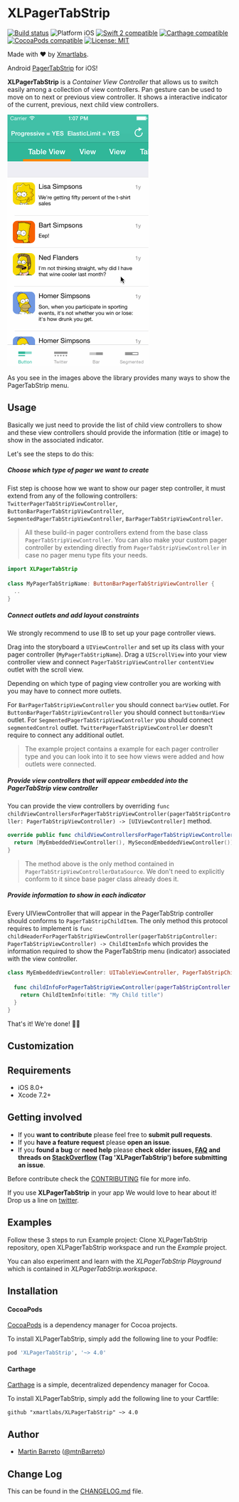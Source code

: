 # XLPagerTabStrip

<p align="left">
<a href="https://travis-ci.org/xmartlabs/XLPagerTabStrip"><img src="https://travis-ci.org/xmartlabs/XLPagerTabStrip.svg?branch=master" alt="Build status" /></a>
<img src="https://img.shields.io/badge/platform-iOS-blue.svg?style=flat" alt="Platform iOS" />
<a href="https://developer.apple.com/swift"><img src="https://img.shields.io/badge/swift2-compatible-4BC51D.svg?style=flat" alt="Swift 2 compatible" /></a>
<a href="https://github.com/Carthage/Carthage"><img src="https://img.shields.io/badge/Carthage-compatible-4BC51D.svg?style=flat" alt="Carthage compatible" /></a>
<a href="https://cocoapods.org/pods/XLActionController"><img src="https://img.shields.io/badge/pod-4.0.0-blue.svg" alt="CocoaPods compatible" /></a>
<a href="https://raw.githubusercontent.com/xmartlabs/XLPagerTabStrip/master/LICENSE"><img src="http://img.shields.io/badge/license-MIT-blue.svg?style=flat" alt="License: MIT" /></a>
</p>

Made with ❤️ by [Xmartlabs](http://xmartlabs.com).

Android [PagerTabStrip](http://developer.android.com/reference/android/support/v4/view/PagerTabStrip.html) for iOS!

**XLPagerTabStrip** is a *Container View Controller* that allows us to switch easily among a collection of view controllers. Pan gesture can be used to move on to next or previous view controller. It shows a interactive indicator of the current, previous, next child view controllers.

![Screenshot of native Calendar Event Example](Example/PagerSlidingTabStrip.gif)

As you see in the images above the library provides many ways to show the PagerTabStrip menu.

## Usage


Basically we just need to provide the list of child view controllers to show and these view controllers should provide the information (title or image) to show in the associated indicator.

Let's see the steps to do this:

##### Choose which type of pager we want to create

Fist step is choose how we want to show our pager step controller, it must extend from any of the following controllers: `TwitterPagerTabStripViewController`, `ButtonBarPagerTabStripViewController`, `SegmentedPagerTabStripViewController`, `BarPagerTabStripViewController`.

> All these build-in pager controllers extend from the base class `PagerTabStripViewController`.
> You can also make your custom pager controller by extending directly from `PagerTabStripViewController` in case no pager menu type fits your needs.

```swift
import XLPagerTabStrip

class MyPagerTabStripName: ButtonBarPagerTabStripViewController {
  ..
}
```

##### Connect outlets and add layout constraints

We strongly recommend to use IB to set up your page controller views.

Drag into the storyboard a `UIViewController` and set up its class with your pager controller (`MyPagerTabStripName`).
Drag a `UIScrollView` into your view controller view and connect `PagerTabStripViewController` `contentView` outlet with the scroll view.

Depending on which type of paging view controller you are working with you may have to connect more outlets.

For `BarPagerTabStripViewController` you should connect `barView` outlet.
For `ButtonBarPagerTabStripViewController` you should connect `buttonBarView` outlet.
For `SegmentedPagerTabStripViewController` you should connect `segmentedControl` outlet.
`TwitterPagerTabStripViewController` doesn't require to connect any additional outlet.

> The example project contains a example for each pager controller type and you can look into it to see how views were added and how outlets were connected.

##### Provide view controllers that will appear embedded into the PagerTabStrip view controller

You can provide the view controllers by overriding `func childViewControllersForPagerTabStripViewController(pagerTabStripController: PagerTabStripViewController) -> [UIViewController]` method.

```swift
override public func childViewControllersForPagerTabStripViewController(pagerTabStripController: PagerTabStripViewController) -> [UIViewController] {
  return [MyEmbeddedViewController(), MySecondEmbeddedViewController()]
}
```

> The method above is the only method contained in `PagerTabStripViewControllerDataSource`. We don't need to explicitly conform to it since base pager class already does it.


##### Provide information to show in each indicator

Every UIViewController that will appear in the PagerTabStrip controller should conforms to `PagerTabStripChildItem`. The only method this protocol requires to implement is `func childHeaderForPagerTabStripViewController(pagerTabStripController: PagerTabStripViewController) -> ChildItemInfo`
 which provides the information required to show the PagerTabStrip menu (indicator) associated with the view controller.

```swift
class MyEmbeddedViewController: UITableViewController, PagerTabStripChildItem {

  func childInfoForPagerTabStripViewController(pagerTabStripController: PagerTabStripViewController) -> ChildItemInfo {
    return ChildItemInfo(title: "My Child title")
  }
}
```

That's it! We're done! 🍻🍻


## Customization



## Requirements

* iOS 8.0+
* Xcode 7.2+

## Getting involved

* If you **want to contribute** please feel free to **submit pull requests**.
* If you **have a feature request** please **open an issue**.
* If you **found a bug** or **need help** please **check older issues, [FAQ](#faq) and threads on [StackOverflow](http://stackoverflow.com/questions/tagged/XLPagerTabStrip) (Tag 'XLPagerTabStrip') before submitting an issue**.

Before contribute check the [CONTRIBUTING](https://github.com/xmartlabs/XLPagerTabStrip/blob/master/CONTRIBUTING.md) file for more info.

If you use **XLPagerTabStrip** in your app We would love to hear about it! Drop us a line on [twitter](https://twitter.com/xmartlabs).

## Examples

Follow these 3 steps to run Example project: Clone XLPagerTabStrip repository, open XLPagerTabStrip workspace and run the *Example* project.

You can also experiment and learn with the *XLPagerTabStrip Playground* which is contained in *XLPagerTabStrip.workspace*.

## Installation

#### CocoaPods

[CocoaPods](https://cocoapods.org/) is a dependency manager for Cocoa projects.

To install XLPagerTabStrip, simply add the following line to your Podfile:

```ruby
pod 'XLPagerTabStrip', '~> 4.0'
```

#### Carthage

[Carthage](https://github.com/Carthage/Carthage) is a simple, decentralized dependency manager for Cocoa.

To install XLPagerTabStrip, simply add the following line to your Cartfile:

```ogdl
github "xmartlabs/XLPagerTabStrip" ~> 4.0
```

## Author

* [Martin Barreto](https://github.com/mtnBarreto) ([@mtnBarreto](https://twitter.com/mtnBarreto))


## Change Log

This can be found in the [CHANGELOG.md](CHANGELOG.md) file.
